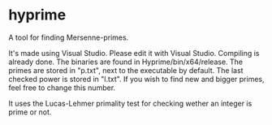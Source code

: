 # hyprime
A tool for finding Mersenne-primes.

It's made using Visual Studio. Please edit it with Visual Studio.
Compiling is already done. The binaries are found in Hyprime/bin/x64/release.
The primes are stored in "p.txt", next to the executable by default.
The last checked power is stored in "l.txt". If you wish to find new and bigger primes, feel free to change this number.

It uses the Lucas-Lehmer primality test for checking wether an integer is prime or not. 
